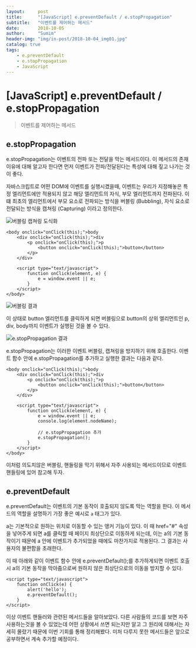 ```yaml
---
layout:     post
title:      "[JavaScript] e.preventDefault / e.stopPropagation"
subtitle:   "이벤트를 제어하는 메서드"
date:       2018-10-05
author:     "Sumim"
header-img: "img/in-post/2018-10-04_img01.jpg"
catalog: true
tags:
    - e.preventDefault
    - e.stopPropagation
    - JavaScript
---
```




# [JavaScript] e.preventDefault / e.stopPropagation

> 이벤트를 제어하는 메서드



## e.stopPropagation

e.stopPropagation는 이벤트의 전파 또는 전달을 막는 메서드이다.  이 메서드의 존재 이유에 대해 알고자 한다면 먼저 이벤트가 전파/전달된다는 특성에 대해 짚고 나가는 것이 좋다.

자바스크립트로 어떤 DOM에 이벤트를 실행시켰을때, 이벤트는 우리가 지정해놓은 특정 엘리먼트에만 적용되지 않고 해당 엘리먼트의 자식, 부모 엘리먼트까지 전파된다. 이 떄 최초의 엘리먼트에서 부모 요소로 전파되는 방식을 버블링 (Bubbling), 자식 요소로 전달되는 방식을 캡쳐링 (Capturing) 이라고 정의한다.

![버블링 캡쳐링 도식화](img/in-post/2018-10-04_img01.jpg)

```
<body onclick="onClick(this);">body
    <div onclick="onClick(this);">div
        <p onclick="onClick(this);">p
            <button onclick="onClick(this);">button</button>
        </p>
    </div>
    
    <script type="text/javascript">
        function onClick(element, e) {
            e = window.event || e;
        }
    </script>
</body>
```

![버블링 결과](img/in-post/2018-10-04_img02.jpg)

이 상태로 button 엘리먼트를 클릭하게 되면 버블링으로 button의 상위 엘리먼트인 p, div, body까지 이벤트가 실행된 것을 볼 수 있다.

![e.stopPropagation 결과](img/in-post/2018-10-04_img03.jpg)

e.stopPropagation는 이러한 이벤트 버블링, 캡쳐링을 방지하기 위해 호출한다. 이벤트 함수 안에 e.stopPropagation를 추가하고 실행한 결과는 다음과 같다.



```
<body onclick="onClick(this);">body
    <div onclick="onClick(this);">div
        <p onclick="onClick(this);">p
            <button onclick="onClick(this);">button</button>
        </p>
    </div>

    <script type="text/javascript">
        function onClick(element, e) {
            e = window.event || e;
            console.log(element.nodeName);
            
            // e.stopPropagation 추가
            e.stopPropagation();
        }
    </script>
</body>
```



이처럼 의도치않은 버블링, 핸들링을 막기 위해서 자주 사용되는 메서드이므로 이벤트 핸들링에 있어 참고해 두자.



## e.preventDefault

e.preventDefault는 이벤트의 기본 동작이 호출되지 않도록 막는 역할을 한다.  이 메서드의 역할을 설명하기 가장 좋은 예시로 ```a``` 태그가 있다.

a는 기본적으로 원하는 위치로 이동할 수 있는 앵커 기능이 있다.  이 때 href="#" 속성을 넣어주게 되면 a를 클릭할 때 페이지 최상단으로 이동하게 되는데, 이는 a의 기본 동작이기 때문에 a 안에  이벤트가 추가되었을 때에도 마찬가지로 적용된다. 그 결과는 사용자의 불편함을 초래한다.

이 때 아래와 같이 이벤트 함수 안에  e.preventDefault();를 추가하게되면 이벤트 호출 시 a의 기본 동작을 막아줌으로써 원하지 않은 최상단으로의 이동을 방지할 수 있다. 

```
<script type="text/javascript">
    function onClick(e) {
        alert('hello');
        e.preventDefault();
    }
</script>
```



이상 이벤트 핸들러와 관련된 메서드들을 알아보았다. 다른 사람들의 코드를 보면 자주 사용하는것을 볼 수 있었는데 어떤 상황에서 쓰면 되는지만 알고 그 원리에 대해서는 자세히 몰랐기 때문에 이번 기회를 통해 정리해봤다. 미처 다루지 못한 메서드들은 앞으로 공부하면서 계속 추가할 예정이다.